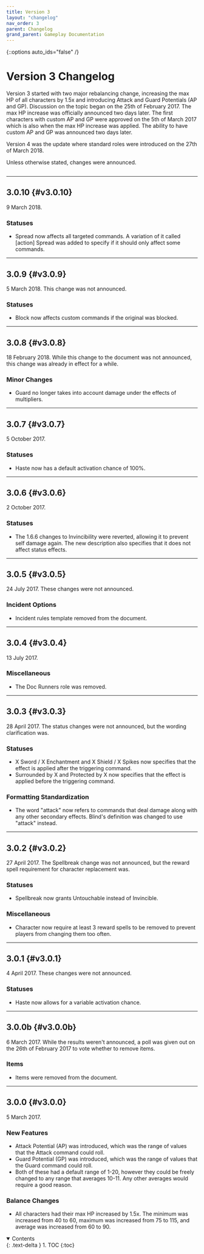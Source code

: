 ```yaml
---
title: Version 3
layout: "changelog"
nav_order: 3
parent: Changelog
grand_parent: Gameplay Documentation
---
```


{::options auto_ids="false" /}

# Version 3 Changelog

Version 3 started with two major rebalancing change, increasing the max HP of all characters by 1.5x and introducing Attack and Guard Potentials (AP and GP). Discussion on the topic began on the 25th of February 2017. The max HP increase was officially announced two days later. The first characters with custom AP and GP were approved on the 5th of March 2017 which is also when the max HP increase was applied. The ability to have custom AP and GP was announced two days later.

Version 4 was the update where standard roles were introduced on the 27th of March 2018.

Unless otherwise stated, changes were announced.

<div class="row">
<div class="column content" markdown="1">

---

## 3.0.10 {#v3.0.10}

9 March 2018.

### Statuses

- Spread now affects all targeted commands. A variation of it called [action] Spread was added to specify if it should only affect some commands.

---

## 3.0.9 {#v3.0.9}

5 March 2018. This change was not announced.

### Statuses

- Block now affects custom commands if the original was blocked.

---

## 3.0.8 {#v3.0.8}

18 February 2018. While this change to the document was not announced, this change was already in effect for a while.

### Minor Changes

- Guard no longer takes into account damage under the effects of multipliers.

---

## 3.0.7 {#v3.0.7}

5 October 2017.

### Statuses

- Haste now has a default activation chance of 100%.

---

## 3.0.6 {#v3.0.6}

2 October 2017.

### Statuses

- The 1.6.6 changes to Invincibility were reverted, allowing it to prevent self damage again. The new description also specifies that it does not affect status effects.

---

## 3.0.5 {#v3.0.5}

24 July 2017. These changes were not announced.

### Incident Options

- Incident rules template removed from the document.

---

## 3.0.4 {#v3.0.4}

13 July 2017.

### Miscellaneous

- The Doc Runners role was removed.

---

## 3.0.3 {#v3.0.3}

28 April 2017. The status changes were not announced, but the wording clarification was.

### Statuses

- X Sword / X Enchantment and X Shield / X Spikes now specifies that the effect is applied after the triggering command.
- Surrounded by X and Protected by X now specifies that the effect is applied before the triggering command.

### Formatting Standardization

- The word "attack" now refers to commands that deal damage along with any other secondary effects. Blind's definition was changed to use "attack" instead.

---

## 3.0.2 {#v3.0.2}

27 April 2017. The Spellbreak change was not announced, but the reward spell requirement for character replacement was.

### Statuses

- Spellbreak now grants Untouchable instead of Invincible.

### Miscellaneous

- Character now require at least 3 reward spells to be removed to prevent players from changing them too often.

---

## 3.0.1 {#v3.0.1}

4 April 2017. These changes were not announced.

### Statuses

- Haste now allows for a variable activation chance.

---

## 3.0.0b {#v3.0.0b}

6 March 2017. While the results weren't announced, a poll was given out on the 26th of February 2017 to vote whether to remove items.

### Items

- Items were removed from the document.

---

## 3.0.0 {#v3.0.0}

5 March 2017.

### New Features

- Attack Potential (AP) was introduced, which was the range of values that the Attack command could roll.
- Guard Potential (GP) was introduced, which was the range of values that the Guard command could roll.
- Both of these had a default range of 1-20, however they could be freely changed to any range that averages 10-11. Any other averages would require a good reason.

### Balance Changes

- All characters had their max HP increased by 1.5x. The minimum was increased from 40 to 60, maximum was increased from 75 to 115, and average was increased from 60 to 90.

</div>
<div class="column toc" markdown="1">
<details open markdown="block">
<summary>
Contents
</summary>
{: .text-delta }
1. TOC
{:toc}
</details>
</div>
</div> 